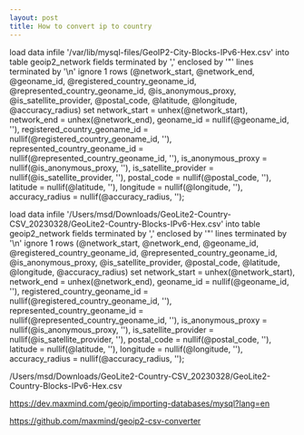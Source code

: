 ```yaml
---
layout: post
title: How to convert ip to country
---
```




load data infile '/var/lib/mysql-files/GeoIP2-City-Blocks-IPv6-Hex.csv'
into table geoip2_network
fields terminated by ',' enclosed by '"' lines terminated by '\n' ignore 1 rows
(@network_start, @network_end, @geoname_id, @registered_country_geoname_id, @represented_country_geoname_id,
 @is_anonymous_proxy, @is_satellite_provider, @postal_code, @latitude, @longitude, @accuracy_radius)
set network_start = unhex(@network_start),
    network_end = unhex(@network_end),
    geoname_id = nullif(@geoname_id, ''),
    registered_country_geoname_id = nullif(@registered_country_geoname_id, ''),
    represented_country_geoname_id = nullif(@represented_country_geoname_id, ''),
    is_anonymous_proxy = nullif(@is_anonymous_proxy, ''),
    is_satellite_provider = nullif(@is_satellite_provider, ''),
    postal_code = nullif(@postal_code, ''),
    latitude = nullif(@latitude, ''),
    longitude = nullif(@longitude, ''),
    accuracy_radius = nullif(@accuracy_radius, '');




load data infile '/Users/msd/Downloads/GeoLite2-Country-CSV_20230328/GeoLite2-Country-Blocks-IPv6-Hex.csv'
into table geoip2_network
fields terminated by ',' enclosed by '"' lines terminated by '\n' ignore 1 rows
(@network_start, @network_end, @geoname_id, @registered_country_geoname_id, @represented_country_geoname_id,
 @is_anonymous_proxy, @is_satellite_provider, @postal_code, @latitude, @longitude, @accuracy_radius)
set network_start = unhex(@network_start),
    network_end = unhex(@network_end),
    geoname_id = nullif(@geoname_id, ''),
    registered_country_geoname_id = nullif(@registered_country_geoname_id, ''),
    represented_country_geoname_id = nullif(@represented_country_geoname_id, ''),
    is_anonymous_proxy = nullif(@is_anonymous_proxy, ''),
    is_satellite_provider = nullif(@is_satellite_provider, ''),
    postal_code = nullif(@postal_code, ''),
    latitude = nullif(@latitude, ''),
    longitude = nullif(@longitude, ''),
    accuracy_radius = nullif(@accuracy_radius, '');




/Users/msd/Downloads/GeoLite2-Country-CSV_20230328/GeoLite2-Country-Blocks-IPv6-Hex.csv


https://dev.maxmind.com/geoip/importing-databases/mysql?lang=en

https://github.com/maxmind/geoip2-csv-converter

